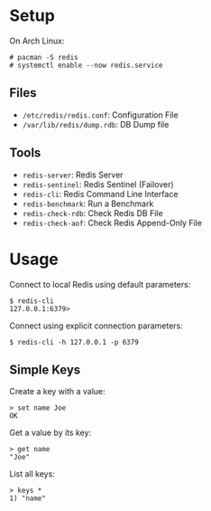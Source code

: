 # Setup

On Arch Linux:

    # pacman -S redis
    # systemctl enable --now redis.service

## Files

- `/etc/redis/redis.conf`: Configuration File
- `/var/lib/redis/dump.rdb`: DB Dump file

## Tools

- `redis-server`: Redis Server
- `redis-sentinel`: Redis Sentinel (Failover)
- `redis-cli`: Redis Command Line Interface
- `redis-benchmark`: Run a Benchmark
- `redis-check-rdb`: Check Redis DB File
- `redis-check-aof`: Check Redis Append-Only File

# Usage

Connect to local Redis using default parameters:

    $ redis-cli
    127.0.0.1:6379>

Connect using explicit connection parameters:

    $ redis-cli -h 127.0.0.1 -p 6379

## Simple Keys

Create a key with a value:

    > set name Joe
    OK

Get a value by its key:

    > get name
    "Joe"

List all keys:

    > keys *
    1) "name"


